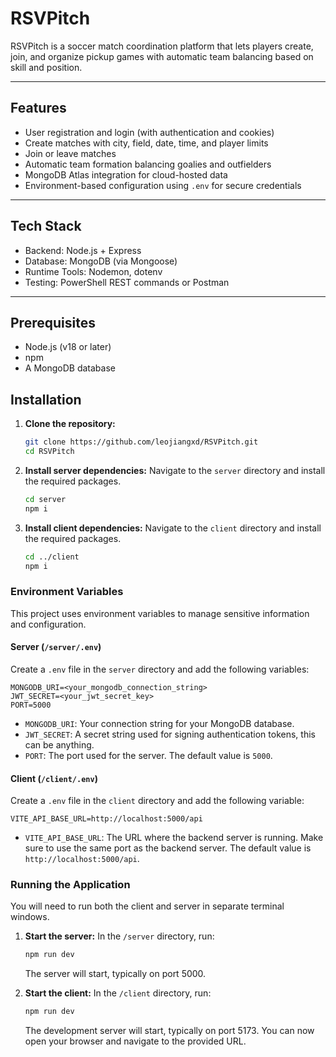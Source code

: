 # RSVPitch

RSVPitch is a soccer match coordination platform that lets players create, join, and organize pickup games with automatic team balancing based on skill and position.

---

## Features

- User registration and login (with authentication and cookies)
- Create matches with city, field, date, time, and player limits
- Join or leave matches
- Automatic team formation balancing goalies and outfielders
- MongoDB Atlas integration for cloud-hosted data
- Environment-based configuration using `.env` for secure credentials

---

## Tech Stack

- Backend: Node.js + Express
- Database: MongoDB (via Mongoose)
- Runtime Tools: Nodemon, dotenv
- Testing: PowerShell REST commands or Postman

---

## Prerequisites

- Node.js (v18 or later)
- npm
- A MongoDB database

## Installation

1.  **Clone the repository:**

    ```sh
    git clone https://github.com/leojiangxd/RSVPitch.git
    cd RSVPitch
    ```

2.  **Install server dependencies:**
    Navigate to the `server` directory and install the required packages.

    ```sh
    cd server
    npm i
    ```

3.  **Install client dependencies:**
    Navigate to the `client` directory and install the required packages.
    ```sh
    cd ../client
    npm i
    ```

### Environment Variables

This project uses environment variables to manage sensitive information and configuration.

#### Server (`/server/.env`)

Create a `.env` file in the `server` directory and add the following variables:

```
MONGODB_URI=<your_mongodb_connection_string>
JWT_SECRET=<your_jwt_secret_key>
PORT=5000
```

- `MONGODB_URI`: Your connection string for your MongoDB database.
- `JWT_SECRET`: A secret string used for signing authentication tokens, this can be anything.
- `PORT`: The port used for the server. The default value is `5000`.

#### Client (`/client/.env`)

Create a `.env` file in the `client` directory and add the following variable:

```
VITE_API_BASE_URL=http://localhost:5000/api
```

- `VITE_API_BASE_URL`: The URL where the backend server is running. Make sure to use the same port as the backend server. The default value is `http://localhost:5000/api`.

### Running the Application

You will need to run both the client and server in separate terminal windows.

1.  **Start the server:**
    In the `/server` directory, run:

    ```sh
    npm run dev
    ```

    The server will start, typically on port 5000.

2.  **Start the client:**
    In the `/client` directory, run:
    ```sh
    npm run dev
    ```
    The development server will start, typically on port 5173. You can now open your browser and navigate to the provided URL.
